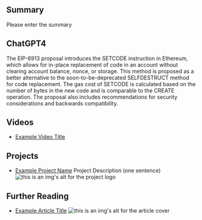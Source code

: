 ## Summary

Please enter the summary

## ChatGPT4

The EIP-6913 proposal introduces the SETCODE instruction in Ethereum, which allows for in-place replacement of code in an account without clearing account balance, nonce, or storage. This method is proposed as a better alternative to the soon-to-be-deprecated SELFDESTRUCT method for code replacement. The gas cost of SETCODE is calculated based on the number of bytes in the new code and is comparable to the CREATE operation. The proposal also includes recommendations for security considerations and backwards compatibility.

## Videos

- [Example Video Title](https://www.youtube.com/watch?v=TDGq4aeevgY)

## Projects

- [Example Project Name](https://xxxx.xxx/xxxxx) Project Description (one sentence) ![this is an img's alt for the project logo](https://xxxx.xxx/project-logo.xxx)

## Further Reading

- [Example Article Title](https://xxxx.xxx/xxxxx) ![this is an img's alt for the article cover](https://xxxx.xxx/article-cover.xxx)
